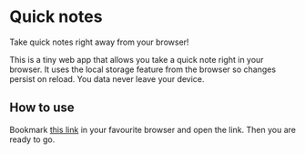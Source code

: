 # Quick notes

Take quick notes right away from your browser!

This is a tiny web app that allows you take a quick note right in your browser. It uses the local storage feature from the browser so changes persist on reload. You data never leave your device.

## How to use
Bookmark [this link](https://notes.danielhan.dev) in your favourite browser and open the link. Then you are ready to go.
